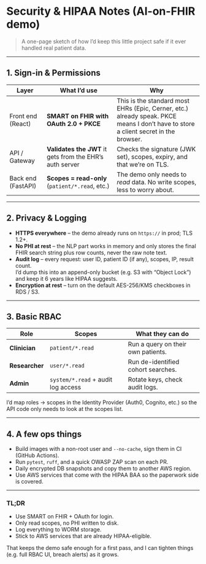 # Security & HIPAA Notes (AI-on-FHIR demo)

> A one-page sketch of how I’d keep this little project safe if it ever handled real patient data.

---

## 1.  Sign-in & Permissions

| Layer | What I’d use | Why |
|-------|--------------|-----|
| Front end (React) | **SMART on FHIR with OAuth 2.0 + PKCE** | This is the standard most EHRs (Epic, Cerner, etc.) already speak.  PKCE means I don’t have to store a client secret in the browser. |
| API / Gateway | **Validates the JWT** it gets from the EHR’s auth server | Checks the signature (JWK set), scopes, expiry, and that we’re on TLS. |
| Back end (FastAPI) | **Scopes = read-only** (`patient/*.read`, etc.) | The demo only needs to *read* data.  No write scopes, less to worry about. |

---

## 2.  Privacy & Logging

* **HTTPS everywhere** – the demo already runs on `https://` in prod; TLS 1.2+.
* **No PHI at rest** – the NLP part works in memory and only stores the final FHIR search string plus row counts, never the raw note text.
* **Audit log** – every request: user ID, patient ID (if any), scopes, IP, result count.  
  I’d dump this into an append-only bucket (e.g. S3 with “Object Lock”) and keep it 6 years like HIPAA suggests.
* **Encryption at rest** – turn on the default AES-256/KMS checkboxes in RDS / S3.

---

## 3.  Basic RBAC

| Role | Scopes | What they can do |
|------|--------|------------------|
| **Clinician** | `patient/*.read` | Run a query on their own patients. |
| **Researcher** | `user/*.read`  | Run de-identified cohort searches. |
| **Admin** | `system/*.read` + audit log access | Rotate keys, check audit logs. |

I’d map roles → scopes in the Identity Provider (Auth0, Cognito, etc.) so the API code only needs to look at the scopes list.

---

## 4.  A few ops things

* Build images with a non-root user and `--no-cache`, sign them in CI (GitHub Actions).
* Run `pytest`, `ruff`, and a quick OWASP ZAP scan on each PR.
* Daily encrypted DB snapshots and copy them to another AWS region.
* Use AWS services that come with the HIPAA BAA so the paperwork side is covered.

---

### TL;DR

* Use SMART on FHIR + OAuth for login.  
* Only read scopes, no PHI written to disk.  
* Log everything to WORM storage.  
* Stick to AWS services that are already HIPAA-eligible.

That keeps the demo safe enough for a first pass, and I can tighten things (e.g. full RBAC UI, breach alerts) as it grows.
